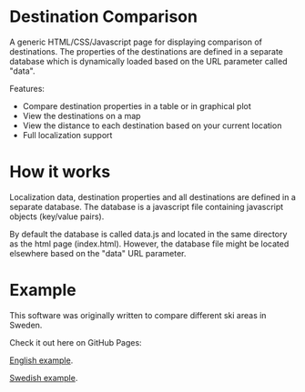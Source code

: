 # Destination Comparison 

A generic HTML/CSS/Javascript page for displaying comparison of 
destinations. The properties of the destinations are defined in
a separate database which is dynamically loaded based on the
URL parameter called "data". 

Features:

* Compare destination properties in a table or in graphical plot
* View the destinations on a map
* View the distance to each destination based on your current location
* Full localization support

# How it works

Localization data, destination properties and all destinations are
defined in a separate database. The database is a javascript file
containing javascript objects (key/value pairs).

By default the database is called data.js and located in the same
directory as the html page (index.html). However, the database
file might be located elsewhere based on the "data" URL parameter.

# Example

This software was originally written to compare different ski
areas in Sweden. 

Check it out here on GitHub Pages:

[English example](https://midstar.github.io/dest_compare?lang=English).

[Swedish example](https://midstar.github.io/dest_compare?lang=Svenska).
